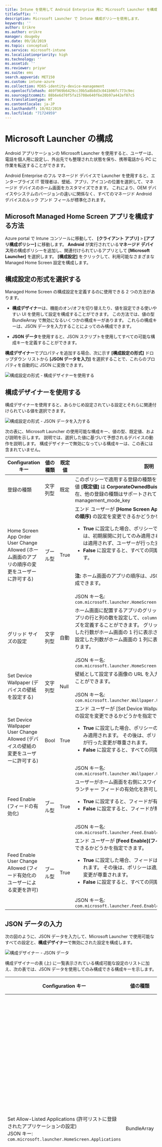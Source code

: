 ```yaml
---
title: Intune を使用して Android Enterprise 用に Microsoft Launcher を構成する
titleSuffix: ''
description: Microsoft Launcher で Intune 構成ポリシーを使用します。
keywords: ''
author: Erikre
ms.author: erikre
manager: dougeby
ms.date: 09/18/2019
ms.topic: conceptual
ms.service: microsoft-intune
ms.localizationpriority: high
ms.technology: ''
ms.assetid: ''
ms.reviewer: priyar
ms.suite: ems
search.appverid: MET150
ms.custom: intune-azure
ms.collection: M365-identity-device-management
ms.openlocfilehash: 469f969b6429cc39b5a8b8d3c041b96fc773c9ec
ms.sourcegitcommit: 88b6e6d70f5fa15708e640f6e20b97a442ef07c5
ms.translationtype: HT
ms.contentlocale: ja-JP
ms.lasthandoff: 10/02/2019
ms.locfileid: "71724959"
---
```

# <a name="configure-microsoft-launcher"></a>Microsoft Launcher の構成

Android アプリケーションの Microsoft Launcher を使用すると、ユーザーは、電話を個人用に設定し、外出先でも整理された状態を保ち、携帯電話から PC に作業を転送することができます。 

Android Enterprise のフル マネージド デバイスで Launcher を使用すると、エンタープライズ IT 管理者は、壁紙、アプリ、アイコンの位置を選択して、マネージド デバイスのホーム画面をカスタマイズできます。 これにより、OEM デバイスやシステムのバージョンの違いに関係なく、すべてのマネージド Android デバイスのルック アンド フィールが標準化されます。 

## <a name="how-to-configure-the-microsoft-managed-home-screen-app"></a>Microsoft Managed Home Screen アプリを構成する方法 

Azure portal で Intune コンソールに移動して、 **[クライアント アプリ]**  >  **[アプリ構成ポリシー]** に移動します。 **Android** が実行されている**マネージド デバイス**用の構成ポリシーを追加し、関連付けられているアプリとして **[Microsoft Launcher]** を選択します。 **[構成設定]** をクリックして、利用可能なさまざまな Managed Home Screen 設定を構成します。 

## <a name="choosing-a-configuration-settings-format"></a>構成設定の形式を選択する 

Managed Home Screen の構成設定を定義するのに使用できる 2 つの方法があります。 

- **構成デザイナー**は、機能のオン/オフを切り替えたり、値を設定できる使いやすい UI を使用して設定を構成することができます。 この方法では、値の型 BundleArray で無効になるいくつかの構成キーがあります。 これらの構成キーは、JSON データを入力することによってのみ構成できます。 

- **JSON データ**を使用すると、JSON スクリプトを使用してすべての可能な構成キーを定義することができます。 

**構成デザイナー**でプロパティを追加する場合、次に示す **[構成設定の形式]** ドロップダウン リストから **[JSON データを入力]** を選択することで、これらのプロパティを自動的に JSON に変換できます。

   ![構成設定の形式 - 構成デザイナーを使用する](./media/configure-microsoft-launcher/configure-microsoft-launcher-01.png)

## <a name="using-configuration-designer"></a>構成デザイナーを使用する

構成デザイナーを使用すると、あらかじめ設定されている設定とそれらに関連付けられている値を選択できます。

   ![構成設定の形式 - JSON データを入力する](./media/configure-microsoft-launcher/configure-microsoft-launcher-02.png)

次の表に、Microsoft Launcher の使用可能な構成キー、値の型、既定値、および説明を示します。 説明では、選択した値に基づいて予想されるデバイスの動作を説明します。 構成デザイナーで無効になっている構成キーは、この表には含まれていません。

|    Configuration キー    |    値の種類    |    既定値    |    説明     |
|---------------------------------------------------|------------------|---------------------|-------------------------------------------------------------------------------------------------------------------------------------------------------------------------------------------------------------------------------------------------------------------------------------------------------------------------------------------------------------------------------------------------------------------------------------------------------------------------------------------------------------------------------------------------------------------------------|
|    登録の種類    |    文字列型     |    既定    |    このポリシーで適用する登録の種類を設定できます。 現時点では、値 **[既定値]** は **CorporateOwnedBuisnessOnly** を示します。 現在、他の登録の種類はサポートされていません。        JSON キー名: management_mode_key        |
|    Home Screen App Order User Change Allowed (ホーム画面のアプリの順序の変更をユーザーに許可する)    |    ブール型    |    True    |    エンド ユーザーが **[Home Screen App Order]\(ホーム画面のアプリの順序\)** の設定を変更できるかどうかを指定できます。<ul><li>**True** に設定した場合、ポリシーで定義されているアプリの順序は、初期展開に対してのみ適用されます。 その後は、ポリシーは適用されず、ユーザーが行った変更が尊重されます。</li><li>**False** に設定すると、すべての同期でアプリの順序が適用されます。</li></ul><br>**注:** ホーム画面のアプリの順序は、JSON エディターによってのみ構成できます。<br><br>JSON キー名:<br>`com.microsoft.launcher.HomeScreen.AppOrder.UserChangeAllowed`    |
|    グリッド サイズの設定    |    文字列型    |    自動    |    ホーム画面に配置するアプリのグリッド サイズを設定できます。 アプリの行と列の数を設定して、`columns;rows` の形式でグリッド サイズを定義することができます。 グリッド サイズを定義すると、設定した行数がホーム画面の 1 行に表示されるアプリの最大数になり、設定した列数がホーム画面の 1 列に表示されるアプリの最大数になります。<br><br>        JSON キー名:<br>`com.microsoft.launcher.HomeScreen.GridSize`    |
|    Set Device Wallpaper (デバイスの壁紙を設定する)    |    文字列型    |    Null    |    壁紙として設定する画像の URL を入力して、好みの壁紙を設定することができます。<br><br>JSON キー名:<br>`com.microsoft.launcher.Wallpaper.URL`    |
|    Set Device Wallpaper User Change Allowed (デバイスの壁紙の変更をユーザーに許可する)    |    Bool    |    True    |    エンド ユーザーが [Set Device Wallpaper]\(デバイスの壁紙の設定\) の設定を変更できるかどうかを指定できます。<ul><li>**True** に設定した場合、ポリシーの壁紙は、初期展開に対してのみ適用されます。 その後は、ポリシーは適用されず、ユーザーが行った変更が尊重されます。</li><li>**False** に設定すると、すべての同期で壁紙が適用されます。</li></ul><br>JSON キー名:<br>`com.microsoft.launcher.Wallpaper.URL.UserChangeAllowed`        |
|    Feed Enable (フィードの有効化)    |    ブール型    |    True    |    ユーザーがホーム画面を右側にスワイプしたときの、デバイスでのランチャー フィードの有効化を許可します。<ul><li>**True** に設定すると、フィードが有効になります。</li><li>**False** に設定すると、フィードが無効になります。</li></ul><br>JSON キー名:<br>`com.microsoft.launcher.Feed.Enabled`    |
|    Feed Enable User Change Allowed (フィード有効化のユーザーによる変更を許可)    |    ブール型    |    True    |     エンド ユーザーが **[Feed Enable]\(フィードの有効化\)** の設定を変更できるかどうかを指定できます。<ul><li>**True** に設定した場合、フィードは初期展開に対してのみ適用されます。 その後は、ポリシーは適用されず、ユーザーが行った変更が尊重されます。</li><li>**False** に設定すると、すべての同期でフィードが適用されます。</li></ul><br>JSON キー名: `com.microsoft.launcher.Feed.Enabled.UserChangeAllowed`    |

## <a name="enter-json-data"></a>JSON データの入力

次の図のように、JSON データを入力して、Microsoft Launcher で使用可能なすべての設定と、**構成デザイナー**で無効にされた設定を構成します。

   ![構成デザイナー - JSON データ](./media/configure-microsoft-launcher/configure-microsoft-launcher-03.png)

構成デザイナーの表 (上) に一覧表示されている構成可能な設定のリストに加え、次の表では、JSON データを使用してのみ構成できる構成キーを示します。

|    Configuration キー    |    値の種類    |    既定値    |    説明     |
|----------------------------------------------------------------------------------------------------|-------------------|-------------------------------------------------------------------------------------|------------------------------------------------------------------------------------------------------------------------------------------------------------------------------------------------------------------------------------------------------------------------------------------------------------------------------------------------------------------------------------------------------------------------------------------------------------------------------------------------------------------------------------------------------------------------------------------------------------------------------------------------------------------------------------|
|    Set Allow-Listed Applications (許可リストに登録されたアプリケーションの設定)<br>JSON キー: `com.microsoft.launcher.HomeScreen.Applications`    |    BundleArray    | 次を参照してください。[許可リストに登録されたアプリケーションの設定](configure-microsoft-launcher.md#set-allow-listed-applications)</sup>    |    デバイス上にインストールされているアプリの中から、ホーム画面に表示するアプリのセットを定義することができます。 表示できるようにするアプリのアプリ パッケージ名を入力することで、アプリを定義できます。たとえば、`com.android.settings` と入力すると、ホーム画面上で設定にアクセスできるようになります。 このセクション内で許可リストに登録するアプリは、ホーム画面上に表示するためには、デバイス上に既にインストールされている必要があります。<p>［プロパティ］:<ul><li>**[Package]\(パッケージ\):** アプリケーション パッケージの名前</li><li>**[Class]\(クラス\):** 特定のアプリ ページに固有のアプリケーション アクティビティ。 この値が空の場合、既定のアプリ ページが使用されます。</li></ul>      |
|    Home Screen App Order (ホーム画面アプリの順序)<br>JSON キー: `com.microsoft.launcher.HomeScreen.AppOrder`    |    BundleArray    |    次を参照してください。[ホーム画面アプリの順序](configure-microsoft-launcher.md#home-screen-app-order)      |    ホーム画面でのアプリの順序を指定できます。<p>［プロパティ］:<br><ul><li>**次のように入力します。** サポートされている種類は `application` だけです。</li><li>**[Position]\(位置\):** ホーム画面上のアプリケーション アイコン スロット。 左上の位置 1 から開始して、左から右、上から下に移動します。</li><li>**[Package]\(パッケージ\):** アプリケーション パッケージの名前。</li><li>**[Class]\(クラス\):** 特定のアプリ ページに固有のアプリケーション アクティビティ。 この値が空の場合、既定のアプリ ページが使用されます。</li></ul>    |

### <a name="set-allow-listed-applications"></a>許可リストに登録されたアプリケーションの設定

```JSON
{
    "key": "com.microsoft.launcher.HomeScreen.Applications",
    "valueBundleArray": 
    [
        {
            "managedProperty": [
                {
                    "key": "package",
                    "valueString": ""
                },
                {
                    "key": "class",
                    "valueString": ""
                }
            ]
        }
    ]
}
```

### <a name="home-screen-app-order"></a>ホーム画面アプリの順序

```JSON
{
    "key": "com.microsoft.launcher.HomeScreen.AppOrder",
    "valueBundleArray": 
    [
        {
            "managedProperty": [
                {
                    "key": "type",
                    "valueString": "application"
                },
                {
                    "key": "position",
                    "valueInteger": 0
                },
                {
                    "key": "package",
                    "valueString": ""
                },
                {
                    "key": "class",
                    "valueString": ""
                }
            ]
        }
    ]
}
```

以下は、使用可能なすべての構成キーが含まれた JSON スクリプトの例です。

```JSON
{
    "kind": "androidenterprise#managedConfiguration", 
    "productId": "app:com.microsoft.launcher", 
    "managedProperty": [
        {
            "key": "management_mode_key", 
            "valueString": "Default"
        }, 
        {
            "key": "com.microsoft.launcher.Feed.Enable.UserChangeAllowed", 
            "valueBool": false
        }, 
        {
            "key": "com.microsoft.launcher.Feed.Enable", 
            "valueBool": true
        }, 
        {
            "key": "com.microsoft.launcher.Wallpaper.Url.UserChangeAllowed", 
            "valueBool": false
        }, 
        {
            "key": "com.microsoft.launcher.Wallpaper.Url", 
            "valueBool": "http://www.contoso.com/wallpaper.png"
        }, 
        {
            "key": "com.microsoft.launcher.HomeScreen.GridSize", 
            "valueString": "5;5"
        }, 
        {
            "key": "com.microsoft.launcher.HomeScreen.Applications", 
            "valueBundleArray": [
                {
                    "managedProperty": [
                        {
                            "key": "package", 
                            "valueString": "com.ups.mobile.android"
                        }, 
                        {
                            "key": "class", 
                            "valueString": ""
                        }
                    ]
                }, 
                {
                    "managedProperty": [
                        {
                            "key": "package", 
                            "valueString": "com.microsoft.teams"
                        }, 
                        {
                            "key": "class", 
                            "valueString": ""
                        }
                    ]
                }, 
                {
                    "managedProperty": [
                        {
                            "key": "package", 
                            "valueString": "com.microsoft.bing"
                        }, 
                        {
                            "key": "class", 
                            "valueString": ""
                        }
                    ]
                }
            ]
        }, 
        {
            "key": "com.microsoft.launcher.HomeScreen.AppOrder.UserChangeAllowed", 
            "valueBool": false
        }, 
        {
            "key": "com.microsoft.launcher.HomeScreen.AppOrder", 
            "valueBundleArray": [
                {
                    "managedProperty": [
                        {
                            "key": "type", 
                            "valueString": "application"
                        }, 
                        {
                            "key": "position", 
                            "valueInteger": 17
                        }, 
                        {
                            "key": "package", 
                            "valueString": "com.ups.mobile.android"
                        }, 
                        {
                            "key": "class", 
                            "valueString": ""
                        }
                    ]
                }, 
                {
                    "managedProperty": [
                        {
                            "key": "type", 
                            "valueString": "application"
                        }, 
                        {
                            "key": "position", 
                            "valueInteger": 18
                        }, 
                        {
                            "key": "package", 
                            "valueString": "com.microsoft.teams"
                        }, 
                        {
                            "key": "class", 
                            "valueString": ""
                        }
                    ]
                }, 
                {
                    "managedProperty": [
                        {
                            "key": "type", 
                            "valueString": "application"
                        }, 
                        {
                            "key": "position", 
                            "valueInteger": 19
                        }, 
                        {
                            "key": "package", 
                            "valueString": "com.microsoft.bing"
                        }, 
                        {
                            "key": "class", 
                            "valueString": ""
                        }
                    ]
                }
            ]
        }
    ]
}
```

## <a name="next-steps"></a>次の手順

- Android Enterprise フル マネージド デバイスの詳細については、「[Android Enterprise フル マネージド デバイスの Intune 登録を設定する](../enrollment/android-fully-managed-enroll.md)」を参照してください。
